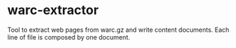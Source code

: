 # warc-extractor
Tool to extract web pages from warc.gz and write content documents. Each line of file is composed by one document.
